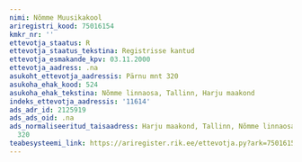 ```yaml
---
nimi: Nõmme Muusikakool
ariregistri_kood: 75016154
kmkr_nr: ''
ettevotja_staatus: R
ettevotja_staatus_tekstina: Registrisse kantud
ettevotja_esmakande_kpv: 03.11.2000
ettevotja_aadress: .na
asukoht_ettevotja_aadressis: Pärnu mnt 320
asukoha_ehak_kood: 524
asukoha_ehak_tekstina: Nõmme linnaosa, Tallinn, Harju maakond
indeks_ettevotja_aadressis: '11614'
ads_adr_id: 2125919
ads_ads_oid: .na
ads_normaliseeritud_taisaadress: Harju maakond, Tallinn, Nõmme linnaosa, Pärnu mnt
  320
teabesysteemi_link: https://ariregister.rik.ee/ettevotja.py?ark=75016154&ref=rekvisiidid
---
```

